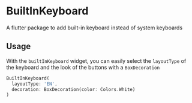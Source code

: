 # BuiltInKeyboard

A flutter package to add built-in keyboard instead of system keyboards

## Usage
With the `builtInKeyboard` widget, you can easily select the `layoutType` of the keyboard and the look of the buttons with a `BoxDecoration`
```dart
BuiltInKeyboard(
  layoutType: 'EN',
  decoration: BoxDecoration(color: Colors.White)
)
```
